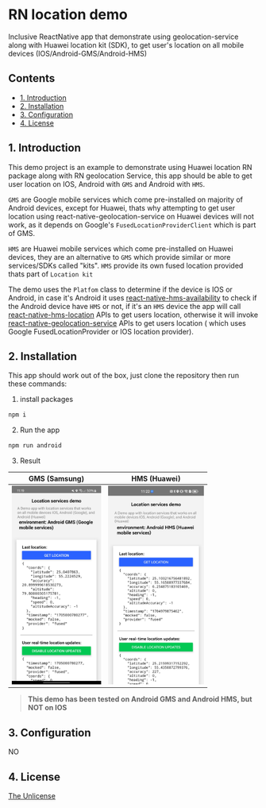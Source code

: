 # RN location demo

Inclusive ReactNative app that demonstrate using geolocation-service along with Huawei location kit (SDK), to get user's location on all mobile devices (IOS/Android-GMS/Android-HMS)

## Contents

- [1. Introduction](#1-introduction)
- [2. Installation](#2-installation)
- [3. Configuration](#3-configuration)
- [4. License](#4-license)

## 1. Introduction

This demo project is an example to demonstrate using Huawei location RN package along with RN geolocation Service, this app should be able to get user location on IOS, Android with `GMS` and Android with `HMS`.

`GMS` are Google mobile services which come pre-installed on majority of Android devices, except for Huawei, thats why attempting to get user location using react-native-geolocation-service on Huawei devices will not work, as it depends on Google's `FusedLocationProviderClient` which is part of GMS.

`HMS` are Huawei mobile services which come pre-installed on Huawei devices, they are an alternative to `GMS` which provide similar or more services/SDKs called "kits". `HMS` provide its own fused location provided thats part of `Location kit`

The demo uses the `Platfom` class to determine if the device is IOS or Android, in case it's Android it uses [react-native-hms-availability](https://github.com/HMS-Core/hms-react-native-plugin/tree/master/react-native-hms-availability) to check if the Android device have `HMS` or not, if it's an `HMS` device the app will call [react-native-hms-location](https://github.com/HMS-Core/hms-react-native-plugin/tree/master/react-native-hms-location) APIs to get users location, otherwise it will invoke [react-native-geolocation-service](https://github.com/Agontuk/react-native-geolocation-service) APIs to get users location ( which uses Google FusedLocationProvider or IOS location provider).

## 2. Installation

This app should work out of the box, just clone the repository then run these commands:

1. install packages

```bash
npm i
```

2. Run the app

```bash
npm run android
```

3. Result

| GMS (Samsung)                                | HMS (Huawei)                                 |
| -------------------------------------------- | -------------------------------------------- |
| <img height="400" src="screenshots/gms.jpg"> | <img height="400" src="screenshots/hms.jpg"> |

> **This demo has been tested on Android GMS and Android HMS, but NOT on IOS**

## 3. Configuration

NO

## 4. License

[The Unlicense](https://github.com/megaacheyounes/rn-geolocation-inclusive/blob/master/UNLICENSE)
